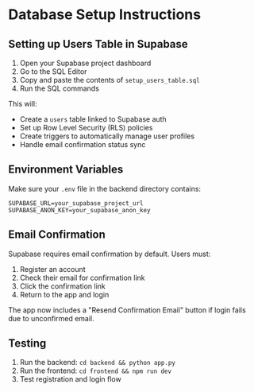 # Database Setup Instructions

## Setting up Users Table in Supabase

1. Open your Supabase project dashboard
2. Go to the SQL Editor
3. Copy and paste the contents of `setup_users_table.sql`
4. Run the SQL commands

This will:
- Create a `users` table linked to Supabase auth
- Set up Row Level Security (RLS) policies
- Create triggers to automatically manage user profiles
- Handle email confirmation status sync

## Environment Variables

Make sure your `.env` file in the backend directory contains:

```
SUPABASE_URL=your_supabase_project_url
SUPABASE_ANON_KEY=your_supabase_anon_key
```

## Email Confirmation

Supabase requires email confirmation by default. Users must:
1. Register an account
2. Check their email for confirmation link
3. Click the confirmation link
4. Return to the app and login

The app now includes a "Resend Confirmation Email" button if login fails due to unconfirmed email.

## Testing

1. Run the backend: `cd backend && python app.py`
2. Run the frontend: `cd frontend && npm run dev`
3. Test registration and login flow
